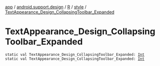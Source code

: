 [app](../../../index.md) / [android.support.design](../../index.md) / [R](../index.md) / [style](index.md) / [TextAppearance_Design_CollapsingToolbar_Expanded](.)

# TextAppearance_Design_CollapsingToolbar_Expanded

`static val TextAppearance_Design_CollapsingToolbar_Expanded: `[`Int`](https://kotlinlang.org/api/latest/jvm/stdlib/kotlin/-int/index.html)
`static val TextAppearance_Design_CollapsingToolbar_Expanded: `[`Int`](https://kotlinlang.org/api/latest/jvm/stdlib/kotlin/-int/index.html)
